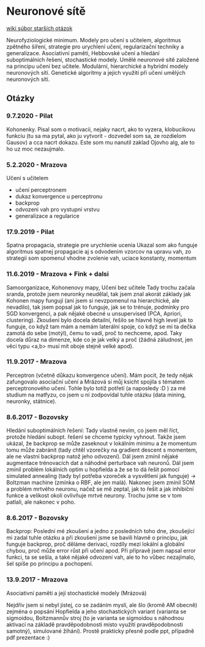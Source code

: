 # Neuronové sítě
[wiki súbor starších otázok](http://wiki.matfyz.cz/wiki/St%C3%A1tnice_-_Informatika_-_Zkazky_/_zku%C5%A1enosti)


Neurofyziologické minimum. Modely pro učení s učitelem, algoritmus zpětného šíření, strategie pro urychlení učení, regularizační techniky a generalizace. Asociativní paměti, Hebbovské učení a hledání suboptimálních řešení, stochastické modely. Umělé neuronové sítě založené na principu učení bez učitele. Modulární, hierarchické a hybridní modely neuronových sítí. Genetické algoritmy a jejich využití při učení umělých neuronových sítí.

## Otázky

### 9.7.2020 - Pilat
Kohonenky. Pisal som o motivacii, nejaky nacrt, ako to vyzera, klobucikovu funkciu (tu sa ma pytal, ako ju vytvorit - dozvedel som sa, ze rozdielom Gausov) a cca nacrt dokazu. Este som mu nanutil zaklad Ojovho alg, ale to ho uz moc nezaujmalo.

### 5.2.2020 - Mrazova
Učení s učitelem
* učení perceptronem
* dukaz konvergence u perceptronu
* backprop
* odvozeni vah pro vystupni vrstvu
* generalizace a regularice

### 17.9.2019 - Pilat
Spatna propagacia, strategie pre urychlenie ucenia
Ukazal som ako funguje algoritmus spatnej propagacie aj s odvodenim vzorcov na upravu vah, zo strategii som spomenul vhodne zvolenie vah, uciace konstanty, momentum

### 11.6.2019 - Mrazova + Fink + dalsi
Samoorganizace, Kohonenovy mapy, Učení bez učitele
Tady trochu začala sranda, protože jsem neuronky neudělal, tak jsem znal akorát základy jak Kohonen mapy fungují (ani jsem si nevzpomenul na hierarchické, ale nevadilo), tak jsem popsal jak to funguje, jak se to trénuje, podmínky pro SGD konvergenci, a pak nějaké obecné u unsupervised (PCA, Apriori, clustering). Zkoušení bylo docela detailní, řešilo se hlavně high level jak to funguje, co když tam mám a nemám laterální spoje, co když se mi ta dečka zamotá do sebe (motýl), čemu to vadí, proč to nechceme, apod. Taky docela důraz na dimenze, kde co je jak velký a proč (žádná záludnost, jen věci typu <a,b> musí mít oboje stejně velké apod).

### 11.9.2017 - Mrazova
Perceptron (včetně důkazu konvergence učení). Mám pocit, že tedy nějak zafungovalo asociační učení a Mrázová si můj ksicht spojila s tématem perceptronového učení. Tohle bylo totiž potřetí (a naposledy :D ) za mé studium na matfyzu, co jsem u ní zodpovídal tuhle otázku (data mining, neuronky, státnice).

### 8.6.2017 - Bozovsky
Hledání suboptimálních řešení: Tady vlastně nevím, co jsem měl říct, protože hledání subopt. řešení se chceme typicky vyhnout. Takže jsem ukázal, že backprop se může zaseknout v lokálním minimu a že momentum tomu může zabránit (tady chtěl vzorečky na gradient descent s momentem, ale ne vlastní backprop natož jeho odvození). Dál jsem zmínil nějaké augmentace trénovacích dat a náhodné perturbace vah neuronů. Dál jsem zmínil problém lokálních optim u hopfielda a že se to dá řešit pomocí simulated annealing (tady byl potřeba vzoreček a vysvětlení jak funguje) -> Boltzman machine (zmínka o RBF, ale jen malá). Nakonec jsem zmínil SOM a problém mrtvého neuronu, načež se mě zeptal, jak to řešit a jak inhibiční funkce a velikost okolí ovlivňuje mrtvé neurony. Trochu jsme se v tom patlali, ale nakonec v poho.

### 8.6.2017 - Bozovsky
Backprop: Poslední mé zkoušení a jedno z posledních toho dne, zkoušející mi zadal tuhle otázku a při zkoušení jsme se bavili hlavně o principu, jak funguje backprop, proč děláme derivaci, rozdíly mezi lokální a globální chybou, proč může error růst při učení apod. Při přípravě jsem napsal error funkci, ta se sešla, a také nějaké odvození vah, ale to ho vůbec nezajímalo, šel spíše po principu a pochopení.

### 13.9.2017 - Mrazova
Asociativní paměti a její stochastické modely (Mrázová)

Nejdřív jsem si nebyl jistej, co se zadáním myslí, ale šlo (kromě AM obecně) zejména o popsání Hopfielda a jeho stochastických variant (varianta se sigmoidou, Boltzmannův stroj (to je varianta se sigmoidou s náhodnou aktivací na základě pravděpodobnosti místo využití pravděpodobnosti samotný), simulované žíhání). Prostě prakticky přesně podle ppt, případně pdf prezentace :)
